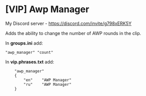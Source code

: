 # [VIP] Awp Manager
My Discord server - https://discord.com/invite/g798xERK5Y

Adds the ability to change the number of AWP rounds in the clip.

In **groups.ini** add:
```
"awp_manager" "count"
```

In **vip.phrases.txt** add:
```
	"awp_manager"
	{
		"en"	"AWP Manager"
		"ru"	"AWP Manager"
	}
```